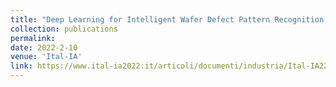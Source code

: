 ```yaml
---
title: "Deep Learning for Intelligent Wafer Defect Pattern Recognition System"
collection: publications
permalink: 
date: 2022-2-10
venue: 'Ital-IA'
link: https://www.ital-ia2022.it/articoli/documenti/industria/Ital-IA22_paper_58.pdf
---
```

